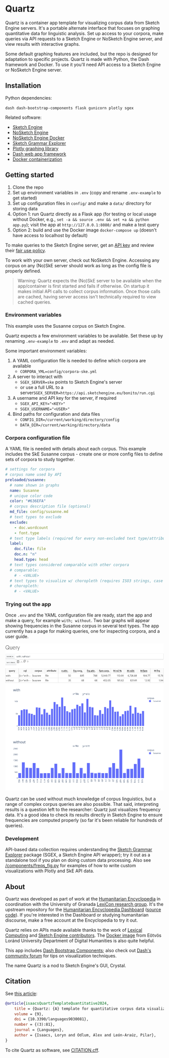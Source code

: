 # Quartz

Quartz is a container app template for visualizing corpus data from Sketch Engine servers. It's a portable alternate interface that focuses on graphing quantitative data for linguistic analysis. Set up access to your corpora, make queries via API requests to a Sketch Engine or NoSketch Engine server, and view results with interactive graphs.

Some default graphing features are included, but the repo is designed for adaptation to specific projects. Quartz is made with Python, the Dash framework and Docker. To use it you'll need API access to a Sketch Engine or NoSketch Engine server.

## Installation

Python dependencies:

`dash dash-bootstrap-components flask gunicorn plotly sgex`

Related software:

- [Sketch Engine](https://www.sketchengine.eu/)
- [NoSketch Engine](https://nlp.fi.muni.cz/trac/noske)
- [NoSketch Engine Docker](https://github.com/ELTE-DH/NoSketch-Engine-Docker)
- [Sketch Grammar Explorer](https://github.com/engisalor/sketch-grammar-explorer)
- [Plotly graphing library](https://plotly.com/python/)
- [Dash web app framework](https://dash.plotly.com/)
- [Docker containerization](https://www.docker.com/)

## Getting started

1. Clone the repo
2. Set up environment variables in `.env` (copy and rename `.env-example` to get started)
3. Set up configuration files in `config/` and make a `data/` directory for storing data
4. Option 1: run Quartz directly as a Flask app (for testing or local usage without Docker, e.g., `set -a && source .env && set +a && python app.py`); visit the app at `http://127.0.0.1:8080/` and make a test query
5. Option 2: build and use the Docker image `docker-compose up` (doesn't have access to localhost by default)

To make queries to the Sketch Engine server, get an [API key](https://www.sketchengine.eu/documentation/api-documentation/) and review their [fair use policy](https://www.sketchengine.eu/fair-use-policy/).

To work with your own server, check out NoSketch Engine. Accessing any corpus on any (No)SkE server should work as long as the config file is properly defined.

>Warning: Quartz expects the (No)SkE server to be available when the app/container is first started and fails if otherwise. On startup it makes initial API calls to collect corpus information. Once those calls are cached, having server access isn't technically required to view cached queries.

### Environment variables

This example uses the Susanne corpus on Sketch Engine.

Quartz expects a few environment variables to be available. Set these up by renaming `.env-example` to `.env` and adapt as needed.

Some important environment variables:

1. A YAML configuration file is needed to define which corpora are available
    - `CORPORA_YML=config/corpora-ske.yml`
2. A server to interact with
    - `SGEX_SERVER=ske` points to Sketch Engine's server
    - or use a full URL to a server`SGEX_SERVER=https://api.sketchengine.eu/bonito/run.cgi`
3. A username and API key for the server, if required
    - `SGEX_API_KEY="<KEY>"`
    - `SGEX_USERNAME="<USER>"`
4. Bind paths for configuration and data files
    - `CONFIG_DIR=/current/working/directory/config`
    - `DATA_DIR=/current/working/directory/data`

### Corpora configuration file

A YAML file is needed with details about each corpus. This example includes the SkE Susanne corpus - create one or more config files to define sets of corpora to study together.

```yaml
# settings for corpora
# corpus name used by API
preloaded/susanne:
  # name shown in graphs
  name: Susanne
  # unique color code
  color: "#636EFA"
  # corpus description file (optional)
  md_file: config/susanne.md
  # text types to exclude
  exclude:
    - doc.wordcount
    - font.type
  # text type labels (required for every non-excluded text type/attribute)
  label:
    doc.file: file
    doc.n: "n"
    head.type: head
  # text types considered comparable with other corpora
  # comparable:
    # - <VALUE>
  # text types to visualize w/ choropleth (requires ISO3 strings, case insensitive)
  # choropleth:
    # - <VALUE>
```

### Trying out the app

Once `.env` and the YAML configuration file are ready, start the app and make a query, for example `with; without`. Two bar graphs will appear showing frequencies in the Susanne corpus in several text types. The app currently has a page for making queries, one for inspecting corpora, and a user guide.

![image](/quartz-app.png)

Quartz can be used without much knowledge of corpus linguistics, but a range of complex corpus queries are also possible. That said, interpreting results is a question left to the researcher: Quartz just visualizes frequency data. It's a good idea to check its results directly in Sketch Engine to ensure frequencies are computed properly (so far it's been reliable for hundreds of queries).

### Development

API-based data collection requires understanding the [Sketch Grammar Explorer](https://github.com/engisalor/sketch-grammar-explorer) package (SGEX, a Sketch Engine API wrapper); try it out as a standalone tool if you plan on doing custom data processing. Also see [/components/freqs_fig.py](/components/freqs_fig.py) for examples of how to write custom visualizations with Plotly and SkE API data.

## About

Quartz was developed as part of work at the [Humanitarian Encyclopedia](https://humanitarianencyclopedia.org) in coordination with the University of Granada [LexiCon research group](http://lexicon.ugr.es). It's the upstream repository for the [Humanitarian Encyclopedia Dashboard](https://humanitarianencyclopedia.org/analysis) ([source code](https://github.com/Humanitarian-Encyclopedia/he-dashboard)). If you're interested in the Dashboard or studying humanitarian discourse, make a free account at the Encyclopedia to try it out.

Quartz relies on APIs made available thanks to the work of [Lexical Computing](https://www.lexicalcomputing.com/) and [Sketch Engine contributors](https://www.sketchengine.eu/bibliography-of-sketch-engine/). The [Docker image](https://github.com/ELTE-DH/NoSketch-Engine-Docker) from Eötvös Loránd University Department of Digital Humanities is also quite helpful.

This app includes [Dash Bootstrap Components](https://dash-bootstrap-components.opensource.faculty.ai/); also check out [Dash's community forum](https://community.plotly.com/) for tips on visualization techniques.

The name Quartz is a nod to Sketch Engine's GUI, Crystal.

## Citation

See [this article](https://doi.org/10.3390/languages9030081):

```bibtex
@article{isaacsQuartzTemplateQuantitative2024,
	title = {Quartz: {A} template for quantitative corpus data visualization tools},
	volume = {9},
	doi = {10.3390/languages9030081},
	number = {(3):81},
	journal = {Languages},
	author = {Isaacs, Loryn and Odlum, Alex and León-Araúz, Pilar},
}
```

To cite Quartz as software, see [CITATION.cff](/CITATION.cff).
